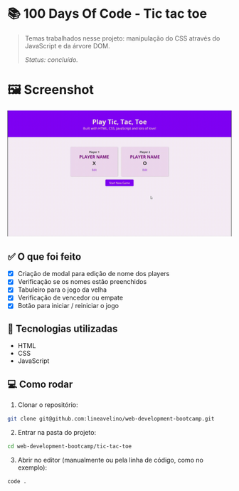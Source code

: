 # 📚 100 Days Of Code - Tic tac toe

> Temas trabalhados nesse projeto: manipulação do CSS através do JavaScript e da árvore DOM.
>
> _Status: concluído._

# 🖼️ Screenshot

![tic-tac-toe](../.github/tic-tac-toe.gif)

## ✅ O que foi feito

- [x] Criação de modal para edição de nome dos players
- [x] Verificação se os nomes estão preenchidos
- [x] Tabuleiro para o jogo da velha
- [x] Verificação de vencedor ou empate
- [x] Botão para iniciar / reiniciar o jogo

## 🚀 Tecnologias utilizadas

- HTML
- CSS
- JavaScript

## 💻 Como rodar

1. Clonar o repositório:

```bash
git clone git@github.com:lineavelino/web-development-bootcamp.git
```

2. Entrar na pasta do projeto:

```bash
cd web-development-bootcamp/tic-tac-toe
```

3. Abrir no editor (manualmente ou pela linha de código, como no exemplo):

```bash
code .
```
